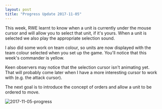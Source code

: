 ```yaml
---
layout: post
title: "Progress Update 2017-11-05"
---
```


This week, RWE learnt to know when a unit is currently under the mouse cursor and will allow you to select that unit, if it's yours. When a unit is selected we also play the appropriate selection sound.

I also did some work on team colour, so units are now displayed with the team colour selected when you set up the game. You'll notice that this week's commander is yellow.

Keen observers may notice that the selection cursor isn't animating yet. That will probably come later when I have a more interesting cursor to work with (e.g. the attack cursor).

The next goal is to introduce the concept of orders and allow a unit to be ordered to move.

![2017-11-05-progress](/pics/progress-2017-11-05.gif)
